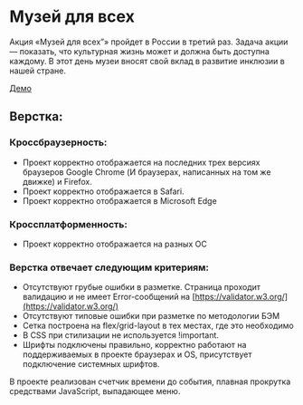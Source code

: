 # Музей для всех

Акция «Музей для всех”» пройдет в России в третий раз.
Задача акции — показать, что культурная жизнь может и должна быть доступна каждому. В этот день музеи вносят свой вклад в развитие инклюзии в нашей стране.

[Демо](https://ponikarovav.github.io/museum-for-everyone/)

## Верстка:

### Кроссбраузерность:

- Проект корректно отображается на последних трех версиях браузеров Google Chrome (И браузерах, написанных на том же движке) и Firefox.
- Проект корректно отображается в Safari.
- Проект корректно отображается в Microsoft Edge

### Кроссплатформенность:

- Проект корректно отображается на разных OC

### Верстка отвечает следующим критериям:

- Отсутствуют грубые ошибки в разметке. Страница проходит валидацию и не имеет Error-сообщений на [https://validator.w3.org/](https://validator.w3.org/)
- Отсутствуют типовые ошибки при разметке по методологии БЭМ
- Сетка построена на flex/grid-layout в тех местах, где это необходимо
- В CSS при стилизации не используется !important.
- Шрифты подключены правильно, корректно работают на поддерживаемых в проекте браузерах и OS, присутствует подключение системных шрифтов.


В проекте реализован счетчик времени до события, плавная прокрутка средствами JavaScript, выпадающее меню.

